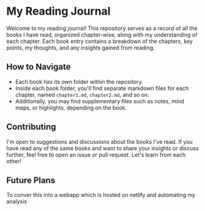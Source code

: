 # My Reading Journal

Welcome to my reading journal! This repository serves as a record of all the books I have read, organized chapter-wise, along with my understanding of each chapter. Each book entry contains a breakdown of the chapters, key points, my thoughts, and any insights gained from reading.

## How to Navigate

- Each book has its own folder within the repository.
- Inside each book folder, you'll find separate markdown files for each chapter, named `chapter1.md`, `chapter2.md`, and so on.
- Additionally, you may find supplementary files such as notes, mind maps, or highlights, depending on the book.

## Contributing

I'm open to suggestions and discussions about the books I've read. If you have read any of the same books and want to share your insights or discuss further, feel free to open an issue or pull request. Let's learn from each other!


## Future Plans

To conver this into a webapp which is hosted on netlify and automating my analysis
